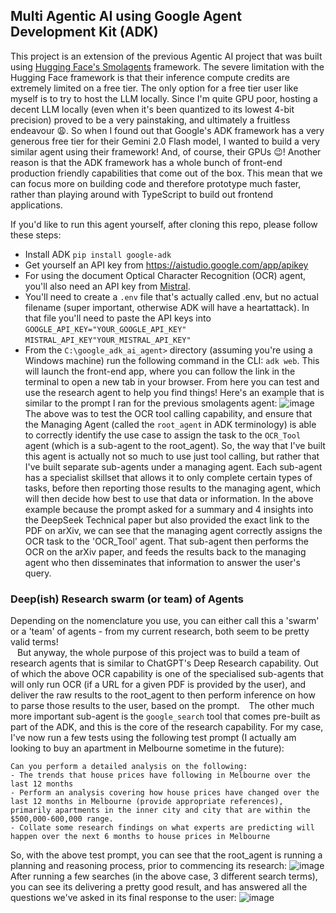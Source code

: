 ## Multi Agentic AI using Google Agent Development Kit (ADK)

This project is an extension of the previous Agentic AI project that was built using <a href="https://github.com/VikramsDataScience/ocr_ai_agent/tree/main">Hugging Face's Smolagents</a> framework. The severe limitation with the Hugging Face framework is that their inference compute credits are extremely limited on a free tier. 
The only option for a free tier user like myself is to try to host the LLM locally. Since I'm quite GPU poor, hosting a decent LLM locally (even when it's been quantized to its lowest 4-bit precision) proved to be a very painstaking, and ultimately a fruitless endeavour 😩. So when I found out that Google's
ADK framework has a very generous free tier for their Gemini 2.0 Flash model, I wanted to build a very similar agent using their framework! And, of course, their GPUs 😉! Another reason is that the ADK framework has a whole bunch of front-end production friendly capabilities that come out of the box. This mean that we 
can focus more on building code and therefore prototype much faster, rather than playing around with TypeScript to build out frontend applications.<br>

If you'd like to run this agent yourself, after cloning this repo, please follow these steps:
- Install ADK `pip install google-adk`
- Get yourself an API key from https://aistudio.google.com/app/apikey
- For using the document Optical Character Recognition (OCR) agent, you'll also need an API key from <a href="https://console.mistral.ai/">Mistral</a>.
- You'll need to create a `.env` file that's actually called .env, but no actual filename (super important, otherwise ADK will have a heartattack). In that file you'll need to paste the API keys into `GOOGLE_API_KEY="YOUR_GOOGLE_API_KEY"`
`MISTRAL_API_KEY"YOUR_MISTRAL_API_KEY"`
- From the `C:\google_adk_ai_agent>` directory (assuming you're using a Windows machine) run the following command in the CLI: `adk web`. This will launch the front-end app, where you can follow the link in the terminal to open a new tab in your browser. From here you can test and use the research agent to help you find things!
Here's an example that is similar to the prompt I ran for the previous smolagents agent:
![image](https://github.com/user-attachments/assets/d19d643e-9f0f-4785-b858-250cb298a6ed)
The above was to test the OCR tool calling capability, and ensure that the Managing Agent (called the `root_agent` in ADK terminology) is able to correctly identify the use case to assign the task to the `OCR_Tool` agent (which is a sub-agent to the root_agent). So, the way that I've built this agent is actually not so much to use
just tool calling, but rather that I've built separate sub-agents under a managing agent. Each sub-agent has a specialist skillset that allows it to only complete certain types of tasks, before then reporting those results to the managing agent, which will then decide how best to use that data or information. In the above example
because the prompt asked for a summary and 4 insights into the DeepSeek Technical paper but also provided the exact link to the PDF on arXiv, we can see that the managing agent correctly assigns the OCR task to the 'OCR_Tool' agent. That sub-agent then performs the OCR on the arXiv paper, and feeds the results back to the managing
agent who then disseminates that information to answer the user's query.
### Deep(ish) Research swarm (or team) of Agents
Depending on the nomenclature you use, you can either call this a 'swarm' or a 'team' of agents - from my current research, both seem to be pretty valid terms!<br>
&ensp; But anyway, the whole purpose of this project was to build a team of research agents that is similar to ChatGPT's Deep Research capability. Out of which the above OCR capability is one of the specialised sub-agents that will only run OCR (if a URL for a given PDF is provided by the user), and deliver the raw results to the root_agent to then perform inference on how to parse those results to the user, based on the prompt.
&ensp; The other much more important sub-agent is the `google_search` tool that comes pre-built as part of the ADK, and this is the core of the research capability. For my case, I've now run a few tests using the following test prompt (I actually am looking to buy an apartment in Melbourne sometime in the future):
```
Can you perform a detailed analysis on the following: 
- The trends that house prices have following in Melbourne over the last 12 months
- Perform an analysis covering how house prices have changed over the last 12 months in Melbourne (provide appropriate references), primarily apartments in the inner city and city that are within the $500,000-600,000 range.
- Collate some research findings on what experts are predicting will happen over the next 6 months to house prices in Melbourne
```
So, with the above test prompt, you can see that the root_agent is running a planning and reasoning process, prior to commencing its research:
![image](https://github.com/user-attachments/assets/08e6b4c6-4268-478c-ba09-930e50d7876b)
After running a few searches (in the above case, 3 different search terms), you can see its delivering a pretty good result, and has answered all the questions we've asked in its final response to the user:
![image](https://github.com/user-attachments/assets/090b49d2-e585-477d-a550-64f83a38f5c2)

